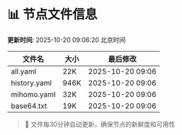 # 📊 节点文件信息

**更新时间**: 2025-10-20 09:06:20 北京时间

| 文件名 | 大小 | 最后修改 |
|--------|------|----------|
| all.yaml | 22K | 2025-10-20 09:06 |
| history.yaml | 946K | 2025-10-20 09:06 |
| mihomo.yaml | 32K | 2025-10-20 09:06 |
| base64.txt | 19K | 2025-10-20 09:06 |

> 🔄 文件每30分钟自动更新，确保节点的新鲜度和可用性
